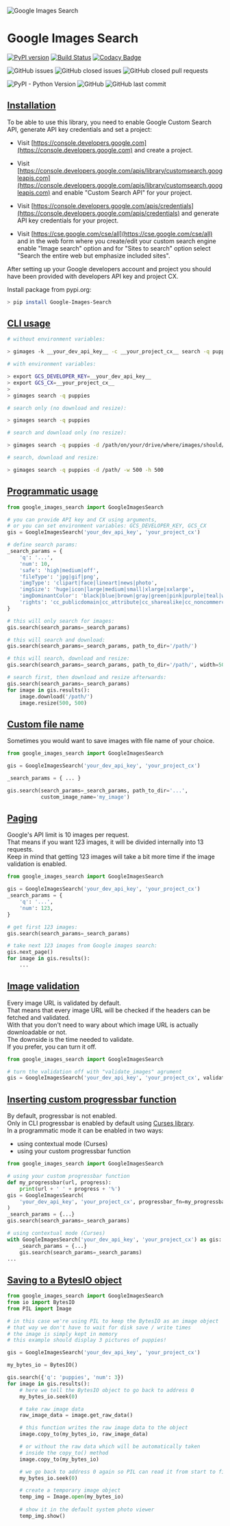 ![Google Images Search](google.jpeg)

# Google Images Search

[![PyPI version](https://badge.fury.io/py/Google-Images-Search.svg)](https://badge.fury.io/py/Google-Images-Search)
[![Build Status](https://travis-ci.com/arrrlo/Google-Images-Search.svg?branch=master)](https://travis-ci.com/arrrlo/Google-Images-Search)
[![Codacy Badge](https://api.codacy.com/project/badge/Grade/b3d5259c67ca48a7bfe844b9721b6c19)](https://www.codacy.com/app/arrrlo/Google-Images-Search?utm_source=github.com&amp;utm_medium=referral&amp;utm_content=arrrlo/Google-Images-Search&amp;utm_campaign=Badge_Grade)

![GitHub issues](https://img.shields.io/github/issues/arrrlo/Google-Images-Search.svg)
![GitHub closed issues](https://img.shields.io/github/issues-closed/arrrlo/Google-Images-Search.svg)
![GitHub closed pull requests](https://img.shields.io/github/issues-pr-closed/arrrlo/Google-Images-Search.svg)

![PyPI - Python Version](https://img.shields.io/pypi/pyversions/Google-Images-Search.svg)
![GitHub](https://img.shields.io/github/license/arrrlo/Google-Images-Search.svg?color=blue)
![GitHub last commit](https://img.shields.io/github/last-commit/arrrlo/Google-Images-Search.svg?color=blue)

## [Installation](#installation)

To be able to use this library, you need to enable Google Custom Search API, generate API key credentials and set a project:

-   Visit [https://console.developers.google.com](https://console.developers.google.com) and create a project.

-   Visit [https://console.developers.google.com/apis/library/customsearch.googleapis.com](https://console.developers.google.com/apis/library/customsearch.googleapis.com) and enable "Custom Search API" for your project.

-   Visit [https://console.developers.google.com/apis/credentials](https://console.developers.google.com/apis/credentials) and generate API key credentials for your project.

-   Visit [https://cse.google.com/cse/all](https://cse.google.com/cse/all) and in the web form where you create/edit your custom search engine enable "Image search" option and for "Sites to search" option select "Search the entire web but emphasize included sites".  

After setting up your Google developers account and project you should have been provided with developers API key and project CX.

Install package from pypi.org:  

```bash
> pip install Google-Images-Search
```

## [CLI usage](#cli-usage)

```bash
# without environment variables:

> gimages -k __your_dev_api_key__ -c __your_project_cx__ search -q puppies
```

```bash
# with environment variables:

> export GCS_DEVELOPER_KEY=__your_dev_api_key__
> export GCS_CX=__your_project_cx__
>
> gimages search -q puppies
```

```bash
# search only (no download and resize):

> gimages search -q puppies
```

```bash
# search and download only (no resize):

> gimages search -q puppies -d /path/on/your/drive/where/images/should/be/downloaded
```

```bash
# search, download and resize:

> gimages search -q puppies -d /path/ -w 500 -h 500
```

## [Programmatic usage](#programmatic-usage)

```python
from google_images_search import GoogleImagesSearch

# you can provide API key and CX using arguments,
# or you can set environment variables: GCS_DEVELOPER_KEY, GCS_CX
gis = GoogleImagesSearch('your_dev_api_key', 'your_project_cx')

# define search params:
_search_params = {
    'q': '...',
    'num': 10,
    'safe': 'high|medium|off',
    'fileType': 'jpg|gif|png',
    'imgType': 'clipart|face|lineart|news|photo',
    'imgSize': 'huge|icon|large|medium|small|xlarge|xxlarge',
    'imgDominantColor': 'black|blue|brown|gray|green|pink|purple|teal|white|yellow',
    'rights': 'cc_publicdomain|cc_attribute|cc_sharealike|cc_noncommercial|cc_nonderived'
}

# this will only search for images:
gis.search(search_params=_search_params)

# this will search and download:
gis.search(search_params=_search_params, path_to_dir='/path/')

# this will search, download and resize:
gis.search(search_params=_search_params, path_to_dir='/path/', width=500, height=500)

# search first, then download and resize afterwards:
gis.search(search_params=_search_params)
for image in gis.results():
    image.download('/path/')
    image.resize(500, 500)
```

## [Custom file name](#custom-file-name)

Sometimes you would want to save images with file name of your choice.

```python
from google_images_search import GoogleImagesSearch

gis = GoogleImagesSearch('your_dev_api_key', 'your_project_cx')

_search_params = { ... }

gis.search(search_params=_search_params, path_to_dir='...', 
           custom_image_name='my_image')
```

## [Paging](#paging)

Google's API limit is 10 images per request.  
That means if you want 123 images, it will be divided internally into 13 requests.  
Keep in mind that getting 123 images will take a bit more time if the image validation is enabled.

```python
from google_images_search import GoogleImagesSearch

gis = GoogleImagesSearch('your_dev_api_key', 'your_project_cx')
_search_params = {
    'q': '...',
    'num': 123,
}

# get first 123 images:
gis.search(search_params=_search_params)

# take next 123 images from Google images search:
gis.next_page()
for image in gis.results():
    ...
```

## [Image validation](#image-validation)

Every image URL is validated by default.  
That means that every image URL will be checked if the headers can be fetched and validated.  
With that you don't need to wary about which image URL is actually downloadable or not.  
The downside is the time needed to validate.  
If you prefer, you can turn it off.

```python
from google_images_search import GoogleImagesSearch

# turn the validation off with "validate_images" agrument
gis = GoogleImagesSearch('your_dev_api_key', 'your_project_cx', validate_images=False)
```

## [Inserting custom progressbar function](#progressbar)

By default, progressbar is not enabled.  
Only in CLI progressbar is enabled by default using [Curses library](https://docs.python.org/3/howto/curses.html).  
In a programmatic mode it can be enabled in two ways:  
- using contextual mode (Curses)  
- using your custom progressbar function  

```python
from google_images_search import GoogleImagesSearch

# using your custom progressbar function
def my_progressbar(url, progress):
    print(url + ' ' + progress + '%')
gis = GoogleImagesSearch(
    'your_dev_api_key', 'your_project_cx', progressbar_fn=my_progressbar
)
_search_params = {...}
gis.search(search_params=_search_params)

# using contextual mode (Curses)
with GoogleImagesSearch('your_dev_api_key', 'your_project_cx') as gis:
    _search_params = {...}
    gis.search(search_params=_search_params)
...
```

## [Saving to a BytesIO object](#bytes-io)

```python
from google_images_search import GoogleImagesSearch
from io import BytesIO
from PIL import Image

# in this case we're using PIL to keep the BytesIO as an image object
# that way we don't have to wait for disk save / write times
# the image is simply kept in memory
# this example should display 3 pictures of puppies!

gis = GoogleImagesSearch('your_dev_api_key', 'your_project_cx')

my_bytes_io = BytesIO()

gis.search({'q': 'puppies', 'num': 3})
for image in gis.results():
    # here we tell the BytesIO object to go back to address 0
    my_bytes_io.seek(0)

    # take raw image data
    raw_image_data = image.get_raw_data()

    # this function writes the raw image data to the object
    image.copy_to(my_bytes_io, raw_image_data)

    # or without the raw data which will be automatically taken
    # inside the copy_to() method
    image.copy_to(my_bytes_io)

    # we go back to address 0 again so PIL can read it from start to finish
    my_bytes_io.seek(0)

    # create a temporary image object
    temp_img = Image.open(my_bytes_io)
    
    # show it in the default system photo viewer
    temp_img.show()
```
